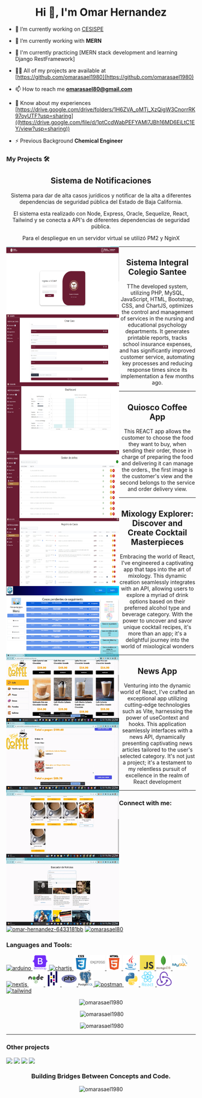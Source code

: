 <h1 align="center">Hi 👋, I'm Omar Hernandez</h1>


- 🔭 I’m currently working on [CESISPE]([https://github.com/omarasael1980/busDolphins.git](http://cesispe.gob.mx/))

- 🌱 I’m currently working with **MERN**

- 👯 I'm currently practicing [MERN stack development and learning Django RestFramework] 

- 👨‍💻 All of my projects are available at [https://github.com/omarasael1980](https://github.com/omarasael1980)

- 📫 How to reach me **omarasael80@gmail.com**

- 📄 Know about my experiences [https://drive.google.com/drive/folders/1H6ZVA_oMTj_XzQigW3CnorrRK97oyUTF?usp=sharing]((https://drive.google.com/file/d/1ptCcdWabPEFYAMI7JBh16MD6EiLtC1EY/view?usp=sharing))

- ⚡ Previous Background **Chemical Engineer**

### My Projects 🛠️
   <div>
       <aside>
          <h2  align="center">Sistema de Notificaciones</h2>
          <p align="center" > Sistema para dar de alta casos jurídicos y notificar de la alta a diferentes dependencias de seguridad pública del Estado de Baja California. </p>
          <p align="center" > El sistema esta realizado con Node, Express, Oracle, Sequelize, React, Tailwind  y se conecta a API's de diferentes dependencias de seguridad pública.  </p>
          <p align="center" > Para el despliegue en un servidor virtual se utilizó PM2 y NginX  </p>
       </aside>
      <main  >
        <a href="https://github.com/omarasael1980/" target="_blank"> <img alt="sheetsdatabase" src="./projects/loginSicuap.png"  width= "300"           height="180" align="left"> </a>
        <a href="https://github.com/omarasael1980/" target="_blank"> <img alt="sheetsdatabase" src="./projects/ALTA%20CASO.jpg"  width= "300"           height="180" align="left"> </a>
        <a href="https://github.com/omarasael1980/" target="_blank"> <img alt="sheetsdatabase" src="./projects/DASHBOARD%20VOLDEMORT.jpg"  width= "300"           height="180" align="left"> </a>
        <a href="https://github.com/omarasael1980/" target="_blank"> <img alt="sheetsdatabase" src="./projects/MANTENIMIENTO%20DE%20CATALOGOS%20DE%20USUARIOS%20Y%20DELITOS.jpg"  width= "300"           height="180" align="left"> </a>
        <a href="https://github.com/omarasael1980/" target="_blank"> <img alt="sheetsdatabase" src="./projects/SEGUIMIENTO_CASO.jpg"  width= "300"           height="180" align="left"> </a>    
      </main>
  </div>
  <hr>
   <div> 
   <main align="left"> 
        <a href="https://github.com/omarasael1980/sic2" target="_blank"> <img alt="sheetsdatabase" src="./projects/sic.png"  width= "300"           height="180" align="left"> </a>
  
  </main>
  
  <aside>
    <h2  align="center">Sistema Integral Colegio Santee</h2>
    <p align="center" > TThe developed system, utilizing PHP, MySQL, JavaScript, HTML, Bootstrap, CSS, and ChartJS, optimizes the control and management of services in the nursing and educational psychology departments. It generates printable reports, tracks school insurance expenses, and has significantly improved customer service, automating key processes and reducing response times since its implementation a few months ago.</p>
  </aside>
  </div>
  <hr>
  <div>
   <main align="left">
     <a href="https://github.com/omarasael1980/quioscoCafeteria" target="_blank"> <img alt="sheetsdatabase" src="./projects/React_Coffe_Quioco_Cliente.gif"  width= "300"           height="180" align="left"> </a>
    <a href="https://github.com/omarasael1980/quioscoCafeteria" target="_blank"> <img alt="sheetsdatabase" src="./projects/React_coffee_app_2.gif"  width= "300"                   height="180" align="left"> </a>
  </main>
  <aside>
    <h2  align="center">Quiosco Coffee App</h2>
    <p align="center" > This REACT app allows the customer to choose the food they want to buy, when sending their order, those in charge of preparing the food and delivering it can manage the orders., the   first image is the customer's view and the second belongs to the service and order delivery view.</p>
  </aside>
  </div>
   <hr>
   <div>
   <main align="left">
     <a href="https://github.com/omarasael1980/buscadorBebidas" target="_blank"> <img alt="sheetsdatabase" src="./projects/Buscador_de_bebidas.gif"  width= "300"           height="180" align="left"> </a>
    
  </main>
  <aside>
    <h2  align="center">Mixology Explorer: Discover and Create Cocktail Masterpieces</h2>
    <p align="center" > Embracing the world of React, I've engineered a captivating app that taps into the art of mixology. This dynamic creation seamlessly integrates with an API, allowing users to explore a myriad of drink options based on their preferred alcohol type and beverage category. With the power to uncover and savor unique cocktail recipes, it's more than an app; it's a delightful journey into the world of mixological wonders</p>
  </aside>
  </div>
  <hr>
   <div>
   <main align="left">
     <a href="https://github.com/omarasael1980/noticias_react" target="_blank"> <img alt="sheetsdatabase" src="./projects/NewsApp.gif"  width= "300"           height="180" align="left"> </a>
    
  </main>
  <aside>
    <h2  align="center">News App</h2>
    <p align="center" >Venturing into the dynamic world of React, I've crafted an exceptional app utilizing cutting-edge technologies such as Vite, harnessing the power of useContext and hooks. This application seamlessly interfaces with a news API, dynamically presenting captivating news articles tailored to the user's selected category. It's not just a project; it's a testament to my relentless pursuit of excellence in the realm of React development</p>
  </aside>
  </div>
  <hr>
  

<h3 align="left">Connect with me:</h3>
<p align="left">
<a href="https://linkedin.com/in/omar-hernandez-6433181bb" target="blank"><img align="center" src="https://raw.githubusercontent.com/rahuldkjain/github-profile-readme-generator/master/src/images/icons/Social/linked-in-alt.svg" alt="omar-hernandez-6433181bb" height="30" width="40" /></a>
<a href="https://www.hackerrank.com/omarasael80" target="blank"><img align="center" src="https://raw.githubusercontent.com/rahuldkjain/github-profile-readme-generator/master/src/images/icons/Social/hackerrank.svg" alt="omarasael80" height="30" width="40" /></a>
</p>

<h3 align="left">Languages and Tools:</h3>
<p align="left"> <a href="https://www.arduino.cc/" target="_blank" rel="noreferrer"> <img src="https://cdn.worldvectorlogo.com/logos/arduino-1.svg" alt="arduino" width="40" height="40"/> </a> <a href="https://getbootstrap.com" target="_blank" rel="noreferrer"> <img src="https://raw.githubusercontent.com/devicons/devicon/master/icons/bootstrap/bootstrap-plain-wordmark.svg" alt="bootstrap" width="40" height="40"/> </a> <a href="https://www.chartjs.org" target="_blank" rel="noreferrer"> <img src="https://www.chartjs.org/media/logo-title.svg" alt="chartjs" width="40" height="40"/> </a> <a href="https://www.w3schools.com/css/" target="_blank" rel="noreferrer"> <img src="https://raw.githubusercontent.com/devicons/devicon/master/icons/css3/css3-original-wordmark.svg" alt="css3" width="40" height="40"/> </a> <a href="https://expressjs.com" target="_blank" rel="noreferrer"> <img src="https://raw.githubusercontent.com/devicons/devicon/master/icons/express/express-original-wordmark.svg" alt="express" width="40" height="40"/> </a> <a href="https://www.w3.org/html/" target="_blank" rel="noreferrer"> <img src="https://raw.githubusercontent.com/devicons/devicon/master/icons/html5/html5-original-wordmark.svg" alt="html5" width="40" height="40"/> </a> <a href="https://www.java.com" target="_blank" rel="noreferrer"> <img src="https://raw.githubusercontent.com/devicons/devicon/master/icons/java/java-original.svg" alt="java" width="40" height="40"/> </a> <a href="https://developer.mozilla.org/en-US/docs/Web/JavaScript" target="_blank" rel="noreferrer"> <img src="https://raw.githubusercontent.com/devicons/devicon/master/icons/javascript/javascript-original.svg" alt="javascript" width="40" height="40"/> </a> <a href="https://www.mongodb.com/" target="_blank" rel="noreferrer"> <img src="https://raw.githubusercontent.com/devicons/devicon/master/icons/mongodb/mongodb-original-wordmark.svg" alt="mongodb" width="40" height="40"/> </a> <a href="https://www.mysql.com/" target="_blank" rel="noreferrer"> <img src="https://raw.githubusercontent.com/devicons/devicon/master/icons/mysql/mysql-original-wordmark.svg" alt="mysql" width="40" height="40"/> </a> <a href="https://nextjs.org/" target="_blank" rel="noreferrer"> <img src="https://cdn.worldvectorlogo.com/logos/nextjs-2.svg" alt="nextjs" width="40" height="40"/> </a> <a href="https://nodejs.org" target="_blank" rel="noreferrer"> <img src="https://raw.githubusercontent.com/devicons/devicon/master/icons/nodejs/nodejs-original-wordmark.svg" alt="nodejs" width="40" height="40"/> </a> <a href="https://pandas.pydata.org/" target="_blank" rel="noreferrer"> <img src="https://raw.githubusercontent.com/devicons/devicon/2ae2a900d2f041da66e950e4d48052658d850630/icons/pandas/pandas-original.svg" alt="pandas" width="40" height="40"/> </a> <a href="https://www.php.net" target="_blank" rel="noreferrer"> <img src="https://raw.githubusercontent.com/devicons/devicon/master/icons/php/php-original.svg" alt="php" width="40" height="40"/> </a> <a href="https://www.postgresql.org" target="_blank" rel="noreferrer"> <img src="https://raw.githubusercontent.com/devicons/devicon/master/icons/postgresql/postgresql-original-wordmark.svg" alt="postgresql" width="40" height="40"/> </a> <a href="https://postman.com" target="_blank" rel="noreferrer"> <img src="https://www.vectorlogo.zone/logos/getpostman/getpostman-icon.svg" alt="postman" width="40" height="40"/> </a> <a href="https://www.python.org" target="_blank" rel="noreferrer"> <img src="https://raw.githubusercontent.com/devicons/devicon/master/icons/python/python-original.svg" alt="python" width="40" height="40"/> </a> <a href="https://reactjs.org/" target="_blank" rel="noreferrer"> <img src="https://raw.githubusercontent.com/devicons/devicon/master/icons/react/react-original-wordmark.svg" alt="react" width="40" height="40"/> </a> <a href="https://redux.js.org" target="_blank" rel="noreferrer"> <img src="https://raw.githubusercontent.com/devicons/devicon/master/icons/redux/redux-original.svg" alt="redux" width="40" height="40"/> </a> <a href="https://tailwindcss.com/" target="_blank" rel="noreferrer"> <img src="https://www.vectorlogo.zone/logos/tailwindcss/tailwindcss-icon.svg" alt="tailwind" width="40" height="40"/> </a> </p>
<div>
  <p align="center"><img   width= "300"    src="https://github-readme-stats.vercel.app/api/top-langs?username=omarasael1980&show_icons=true&locale=en&layout=compact"     alt="omarasael1980" /></p>
      <p align="center">&nbsp;<img  width= "300"    src="https://github-readme-stats.vercel.app/api?username=omarasael1980&show_icons=true&locale=en" alt="omarasael1980" /></p>
          
  <p align="center">&nbsp;<img  width= "300"    src="https://github-readme-streak-stats.herokuapp.com/?user=omarasael1980&" alt="omarasael1980" /></p>
</div>
<hr>
<h3>Other projects</h3> 
<a href="https://github.com/omarasael1980/buscadorClima" target="_blank"><img align="center" src="https://github-readme-stats.vercel.app/api/pin/?username=omarasael1980&repo=buscadorClima&theme=gruvbox""></a>
 <a href="https://github.com/omarasael1980/controlGastos" target="_blank"><img align="center" src="https://github-readme-stats.vercel.app/api/pin/?username=omarasael1980&repo=controlGastos&theme=gruvbox""></a>
 <a href="https://github.com/omarasael1980/cotizadorCriptomonedas" target="_blank"><img align="center" src="https://github-readme-stats.vercel.app/api/pin/?username=omarasael1980&repo=cotizadorCriptomonedas&theme=gruvbox""></a>
 <a href="https://github.com/omarasael1980/perro_amarillo" target="_blank"><img align="center" src="https://github-readme-stats.vercel.app/api/pin/?username=omarasael1980&repo=perro_amarillo&theme=gruvbox""></a>

<h3 align="center">Building Bridges Between Concepts and Code.</h3>

<p align="center"> <img src="https://komarev.com/ghpvc/?username=omarasael1980&label=Profile%20views&color=0e75b6&style=flat" alt="omarasael1980" /> </p>

